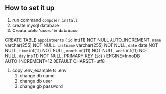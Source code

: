 ## How to set it up

1. run command `composer install`
1. create mysql database
1. Create table 'users' in database

CREATE TABLE `appointments` (
 `id` int(11) NOT NULL AUTO_INCREMENT,
 `name` varchar(255) NOT NULL,
 `lastname` varchar(255) NOT NULL,
 `date` date NOT NULL,
 `time` int(11) NOT NULL,
 `month` int(11) NOT NULL,
 `week` int(11) NOT NULL,
 `day` int(11) NOT NULL,
 PRIMARY KEY (`id`)
) ENGINE=InnoDB AUTO_INCREMENT=12 DEFAULT CHARSET=utf8

1. copy .env_example to .env
    1. change db name
    1. change db user
    1. change gb password

